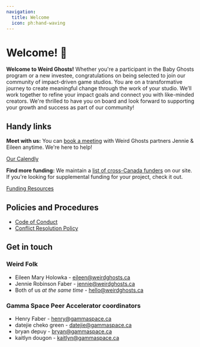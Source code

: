 ```yaml
---
navigation:
  title: Welcome
  icon: ph:hand-waving
---
```

# Welcome! 👻

**Welcome to Weird Ghosts!** Whether you're a participant in the Baby Ghosts program or a new investee, congratulations on being selected to join our community of impact-driven game studios. You are on a transformative journey to create meaningful change through the work of your studio. We’ll work together to refine your impact goals and connect you with like-minded creators. We're thrilled to have you on board and look forward to supporting your growth and success as part of our community!

## Handy links

**Meet with us:** You can [book a meeting](https://calendly.com/weird-ghosts/1hr) with Weird Ghosts partners Jennie & Eileen anytime. We're here to help!

[Our Calendly](https://calendly.com/weird-ghosts/1hr)

**Find more funding:** We maintain a [list of cross-Canada funders](https://weirdghosts.ca/resources) on our site. If you're looking for supplemental funding for your project, check it out.

[Funding Resources](https://weirdghosts.ca/resources)

## Policies and Procedures

- [Code of Conduct](https://publish.obsidian.md/baby-ghosts-corp-docs/Public/Policies/Code+of+Conduct)
- [Conflict Resolution Policy](https://publish.obsidian.md/baby-ghosts-corp-docs/Public/Policies/Conflict+Resolution+Policy)

## Get in touch

### Weird Folk

- Eileen Mary Holowka - [eileen@weirdghosts.ca](mailto:eileen@weirdghosts.ca)
- Jennie Robinson Faber - [jennie@weirdghosts.ca](mailto:jennie@weirdghosts.ca)
- Both of us _at the same time_ - [hello@weirdghosts.ca](mailto:hello@weirdghosts.ca)

### Gamma Space Peer Accelerator coordinators

- Henry Faber - [henry@gammaspace.ca](mailto:henry@gammaspace.ca)
- datejie cheko green - [datejie@gammaspace.ca](mailto:datejie@gammaspace.ca)
- bryan depuy - [bryan@gammaspace.ca](mailto:bryan@gammaspace.ca)
- kaitlyn dougon - [kaitlyn@gammaspace.ca](mailto:kaitlyn@gammaspace.ca)
